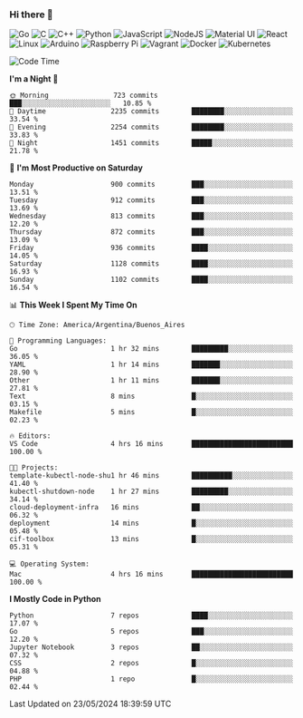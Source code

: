 ### Hi there 👋

![Go](https://img.shields.io/badge/go-%2300ADD8.svg?style=for-the-badge&logo=go&logoColor=white)
![C](https://img.shields.io/badge/c-%2300599C.svg?style=for-the-badge&logo=c&logoColor=white)
![C++](https://img.shields.io/badge/c++-%2300599C.svg?style=for-the-badge&logo=c%2B%2B&logoColor=white)
![Python](https://img.shields.io/badge/python-3670A0?style=for-the-badge&logo=python&logoColor=ffdd54)
![JavaScript](https://img.shields.io/badge/javascript-%23323330.svg?style=for-the-badge&logo=javascript&logoColor=%23F7DF1E)
![NodeJS](https://img.shields.io/badge/node.js-6DA55F?style=for-the-badge&logo=node.js&logoColor=white)
![Material UI](https://img.shields.io/badge/materialui-%230081CB.svg?style=for-the-badge&logo=material-ui&logoColor=white)
![React](https://img.shields.io/badge/react-%2320232a.svg?style=for-the-badge&logo=react&logoColor=%2361DAFB)
![Linux](https://img.shields.io/badge/Linux-FCC624?style=for-the-badge&logo=linux&logoColor=black)
![Arduino](https://img.shields.io/badge/-Arduino-00979D?style=for-the-badge&logo=Arduino&logoColor=white)
![Raspberry Pi](https://img.shields.io/badge/-RaspberryPi-C51A4A?style=for-the-badge&logo=Raspberry-Pi)
![Vagrant](https://img.shields.io/badge/vagrant-%231563FF.svg?style=for-the-badge&logo=vagrant&logoColor=white)
![Docker](https://img.shields.io/badge/docker-%230db7ed.svg?style=for-the-badge&logo=docker&logoColor=white)
![Kubernetes](https://img.shields.io/badge/kubernetes-%23326ce5.svg?style=for-the-badge&logo=kubernetes&logoColor=white)

<!-- ![Jupyter Notebook](https://img.shields.io/badge/jupyter-%23FA0F00.svg?style=for-the-badge&logo=jupyter&logoColor=white) -->
<!-- ![Java](https://img.shields.io/badge/java-%23ED8B00.svg?style=for-the-badge&logo=java&logoColor=white) -->
<!-- ![Git](https://img.shields.io/badge/git-%23F05033.svg?style=for-the-badge&logo=git&logoColor=white) -->

<!--START_SECTION:waka-->
![Code Time](http://img.shields.io/badge/Code%20Time-535%20hrs%2059%20mins-blue)

**I'm a Night 🦉** 

```text
🌞 Morning                723 commits         ███░░░░░░░░░░░░░░░░░░░░░░   10.85 % 
🌆 Daytime                2235 commits        ████████░░░░░░░░░░░░░░░░░   33.54 % 
🌃 Evening                2254 commits        ████████░░░░░░░░░░░░░░░░░   33.83 % 
🌙 Night                  1451 commits        █████░░░░░░░░░░░░░░░░░░░░   21.78 % 
```
📅 **I'm Most Productive on Saturday** 

```text
Monday                   900 commits         ███░░░░░░░░░░░░░░░░░░░░░░   13.51 % 
Tuesday                  912 commits         ███░░░░░░░░░░░░░░░░░░░░░░   13.69 % 
Wednesday                813 commits         ███░░░░░░░░░░░░░░░░░░░░░░   12.20 % 
Thursday                 872 commits         ███░░░░░░░░░░░░░░░░░░░░░░   13.09 % 
Friday                   936 commits         ████░░░░░░░░░░░░░░░░░░░░░   14.05 % 
Saturday                 1128 commits        ████░░░░░░░░░░░░░░░░░░░░░   16.93 % 
Sunday                   1102 commits        ████░░░░░░░░░░░░░░░░░░░░░   16.54 % 
```


📊 **This Week I Spent My Time On** 

```text
🕑︎ Time Zone: America/Argentina/Buenos_Aires

💬 Programming Languages: 
Go                       1 hr 32 mins        █████████░░░░░░░░░░░░░░░░   36.05 % 
YAML                     1 hr 14 mins        ███████░░░░░░░░░░░░░░░░░░   28.90 % 
Other                    1 hr 11 mins        ███████░░░░░░░░░░░░░░░░░░   27.81 % 
Text                     8 mins              █░░░░░░░░░░░░░░░░░░░░░░░░   03.15 % 
Makefile                 5 mins              █░░░░░░░░░░░░░░░░░░░░░░░░   02.23 % 

🔥 Editors: 
VS Code                  4 hrs 16 mins       █████████████████████████   100.00 % 

🐱‍💻 Projects: 
template-kubectl-node-shu1 hr 46 mins        ██████████░░░░░░░░░░░░░░░   41.40 % 
kubectl-shutdown-node    1 hr 27 mins        █████████░░░░░░░░░░░░░░░░   34.14 % 
cloud-deployment-infra   16 mins             ██░░░░░░░░░░░░░░░░░░░░░░░   06.32 % 
deployment               14 mins             █░░░░░░░░░░░░░░░░░░░░░░░░   05.48 % 
cif-toolbox              13 mins             █░░░░░░░░░░░░░░░░░░░░░░░░   05.31 % 

💻 Operating System: 
Mac                      4 hrs 16 mins       █████████████████████████   100.00 % 
```

**I Mostly Code in Python** 

```text
Python                   7 repos             ████░░░░░░░░░░░░░░░░░░░░░   17.07 % 
Go                       5 repos             ███░░░░░░░░░░░░░░░░░░░░░░   12.20 % 
Jupyter Notebook         3 repos             ██░░░░░░░░░░░░░░░░░░░░░░░   07.32 % 
CSS                      2 repos             █░░░░░░░░░░░░░░░░░░░░░░░░   04.88 % 
PHP                      1 repo              █░░░░░░░░░░░░░░░░░░░░░░░░   02.44 % 
```




 Last Updated on 23/05/2024 18:39:59 UTC
<!--END_SECTION:waka-->

<!--
**aibarbetta/aibarbetta** is a ✨ _special_ ✨ repository because its `README.md` (this file) appears on your GitHub profile.

Here are some ideas to get you started:

- 🔭 I’m currently working on ...
- 🌱 I’m currently learning ...
- 👯 I’m looking to collaborate on ...
- 🤔 I’m looking for help with ...
- 💬 Ask me about ...
- 📫 How to reach me: ...
- 😄 Pronouns: ...
- ⚡ Fun fact: ...
-->
